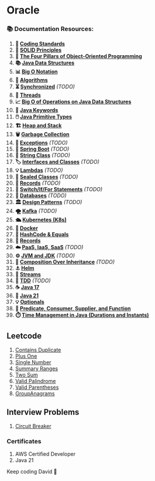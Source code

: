 # Oracle


### 📚 Documentation Resources:

1. **📏 [Coding Standards](documentation/CodingStandards.md)**
2. **🧱 [SOLID Principles](documentation/SolidPrinciples.md)**
3. **🎨 [The Four Pillars of Object-Oriented Programming](documentation/Four%20Pillars%20of%20Object-Oriented%20Programming.md)**
4. **📚 [Java Data Structures](documentation/Java%20Data%20Structures.md)**
5. **📊 [Big O Notation](documentation/Big%20O%20Notation.md)**
6. **🧠 [Algorithms](documentation/Algorithms.md)**
7. **⏳ [Synchronized](documentation/Synchronized.md)** _(TODO)_
8. **🧵 [Threads](documentation/Threads.md)**
9. **📈 [Big O of Operations on Java Data Structures](documentation/Big%20O%20of%20Operations%20on%20Java%20Data%20Structures.md)**
10. **🍩 [Java Keywords](documentation/Java%20Keywords.md)**
11. **🖱️ [Java Primitive Types](documentation/Java%20Primitive%20Types.md)**
12. **🏗️ [Heap and Stack](documentation/Heap%20and%20Stack.md)**
13. **🗑️ [Garbage Collection](documentation/Garbage%20Collection.md)**
14. **🚨 [Exceptions](documentation/Exceptions.md)** _(TODO)_
15. **🌿 [Spring Boot](documentation/SpringBoot.md)** _(TODO)_
16. **🧵 [String Class](documentation/StringClass.md)** _(TODO)_
17. **🏷️ [Interfaces and Classes](documentation/InterfacesAndClasses.md)** _(TODO)_
18. **💡 [Lambdas](documentation/Lambdas.md)** _(TODO)_
19. **🚪 [Sealed Classes](documentation/SealedClasses.md)** _(TODO)_
20. **📜 [Records](documentation/Records.md)** _(TODO)_
21. **🔄 [Switch/If/For Statements](documentation/SwitchIfForStatements.md)** _(TODO)_
22. **💾 [Databases](documentation/Databases.md)** _(TODO)_
23. **🏛️ [Design Patterns](documentation/DesignPatterns.md)** _(TODO)_
24. **🌪️ [Kafka](documentation/Kafka.md)** _(TODO)_
25. **🛳️ [Kubernetes (K8s)](documentation/Kubernetes%20(K8s).md)**
26. **🐋 [Docker](documentation/Docker.md)**
27. **🔑 [HashCode & Equals](documentation/HashCode%20and%20Equals.md)**
28. **📜 [Records](documentation/Records.md)**
29. **☁️ [PaaS, IaaS, SaaS](documentation/PaaSIaaSSaaS.md)** _(TODO)_
30. **⚙️ [JVM and JDK](documentation/JVM%20and%20JDK.md)** _(TODO)_
31. **🔀 [Composition Over Inheritance](documentation/CompositionOverInheritance.md)** _(TODO)_
32. **⚓ [Helm](documentation/Helm.md)** 
33. **🔁 [Streams](documentation/Streams.md)**
34. **🧪 [TDD](documentation/TDD.md)** _(TODO)_
35. **☕ [Java 17](documentation/Java17.md)**
36. **🍵 [Java 21](documentation/Java21.md)**
37. **💡 [Optionals](documentation/Optionals.md)**
38. **🔢 [Predicate, Consumer, Supplier, and Function](documentation/FunctionalInterfaces.md)** 
39. **⏱️ [Time Management in Java (Durations and Instants)](documentation/TimeManagementInJava.md)**

## Leetcode 

1. [Contains Duplicate](leetcode/containsduplicate/ContainsDuplicate.md)
2. [Plus One](leetcode/plusOne/PlusOne.md)
3. [Single Number](leetcode/singlenumber/SingleNumber.md)
4. [Summary Ranges](leetcode/summaryranges/SummaryRanges.md)
5. [Two Sum](leetcode/twosum/TwoSum.md)
6. [Valid Palindrome](leetcode/validpalindrome/ValidPalindrome.md)
7. [Valid Parentheses](leetcode/validparentheses/ValidParentheses.md)
8. [GroupAnagrams](leetcode/groupanagrams/groupAnagrams.md)


## Interview Problems
1. [Circuit Breaker](interview/circuitbreaker/CircuitBreaker.md)



### Certificates 
1. AWS Certified Developer 
2. Java 21 

Keep coding David 🚀
